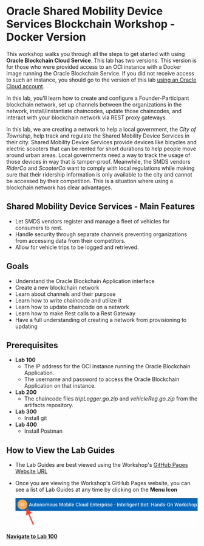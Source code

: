 # Oracle Shared Mobility Device Services Blockchain Workshop - Docker Version

This workshop walks you through all the steps to get started with using **Oracle Blockchain Cloud Service**. This lab has two versions. This version is for those who were provided access to an OCI instance with a Docker image running the Oracle Blockchain Service. If you did not receive access to such an instance, you should go to the version of this lab [using an Oracle Cloud account](https://github.com/restonappdev/Oracle-Shared-Mobility-Workshop-Cloud/blob/master/README.md).

In this lab, you'll learn how to create and configure a Founder-Participant blockchain network, set up channels between the organizations in the network, install/instantiate chaincodes, update those chaincodes, and interact with your blockchain network via REST proxy gateways.

In this lab, we are creating a network to help a local government, the *City of Township*, help track and regulate the Shared Mobility Device Services in their city. Shared Mobility Device Services provide devices like bicycles and electric scooters that can be rented for short durations to help people move around urban areas. Local governments need a way to track the usage of those devices in way that is tamper-proof. Meanwhile, the SMDS vendors *RiderCo* and *ScooterCo* want to comply with local regulations while making sure that their ridership information is only available to the city and cannot be accessed by their competition. This is a situation where using a blockchain network has clear advantages.


## Shared Mobility Device Services - Main Features
- Let SMDS vendors register and manage a fleet of vehicles for consumers to rent.
- Handle security through separate channels preventing organizations from accessing data from their competitors.
- Allow for vehicle trips to be logged and retrieved.


## Goals
- Understand the Oracle Blockchain Application interface
- Create a new blockchain network
- Learn about channels and their purpose
- Learn how to write chaincode and utilize it
- Learn how to update chaincode on a network
- Learn how to make Rest calls to a Rest Gateway
- Have a full understanding of creating a network from provisioning to updating


## Prerequisites
* **Lab 100**
  * The IP address for the OCI instance running the Oracle Blockchain Application.
  * The username and password to access the Oracle Blockchain Application on that instance.
* **Lab 200**
  * The chaincode files *tripLogger.go.zip* and *vehicleReg.go.zip* from the artifacts repository.
* **Lab 300**
  * Install git
* **Lab 400**
  * Install Postman


## How to View the Lab Guides
- The Lab Guides are best viewed using the Workshop's [GitHub Pages Website URL](https://restonappdev.github.io/Oracle-Shared-Mobility-Workshop/?page=README.md)


- Once you are viewing the Workshop's GitHub Pages website, you can see a list of Lab Guides at any time by clicking on the **Menu Icon**

    ![](images/WorkshopMenu.png)  

**[Navigate to Lab 100](Lab100.md)**
